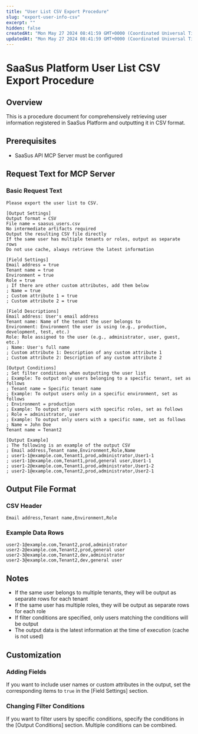 ```yaml
---
title: "User List CSV Export Procedure"
slug: "export-user-info-csv"
excerpt: ""
hidden: false
createdAt: "Mon May 27 2024 08:41:59 GMT+0000 (Coordinated Universal Time)"
updatedAt: "Mon May 27 2024 08:41:59 GMT+0000 (Coordinated Universal Time)"
---
```


# SaaSus Platform User List CSV Export Procedure

## Overview
This is a procedure document for comprehensively retrieving user information registered in SaaSus Platform and outputting it in CSV format.

## Prerequisites
- SaaSus API MCP Server must be configured

## Request Text for MCP Server

### Basic Request Text
```
Please export the user list to CSV.

[Output Settings]
Output format = CSV
File name = saasus_users.csv
No intermediate artifacts required
Output the resulting CSV file directly
If the same user has multiple tenants or roles, output as separate rows
Do not use cache, always retrieve the latest information

[Field Settings]
Email address = true
Tenant name = true
Environment = true
Role = true
; If there are other custom attributes, add them below
; Name = true
; Custom attribute 1 = true
; Custom attribute 2 = true

[Field Descriptions]
Email address: User's email address
Tenant name: Name of the tenant the user belongs to
Environment: Environment the user is using (e.g., production, development, test, etc.)
Role: Role assigned to the user (e.g., administrator, user, guest, etc.)
; Name: User's full name
; Custom attribute 1: Description of any custom attribute 1
; Custom attribute 2: Description of any custom attribute 2

[Output Conditions]
; Set filter conditions when outputting the user list
; Example: To output only users belonging to a specific tenant, set as follows
; Tenant name = Specific tenant name
; Example: To output users only in a specific environment, set as follows
; Environment = production
; Example: To output only users with specific roles, set as follows
; Role = administrator, user
; Example: To output only users with a specific name, set as follows
; Name = John Doe
Tenant name = Tenant2

[Output Example]
; The following is an example of the output CSV
; Email address,Tenant name,Environment,Role,Name
; user1-1@example.com,Tenant1,prod,administrator,User1-1
; user1-1@example.com,Tenant1,prod,general user,User1-1
; user1-2@example.com,Tenant1,prod,administrator,User1-2
; user2-1@example.com,Tenant2,prod,administrator,User2-1
```

## Output File Format

### CSV Header
```csv
Email address,Tenant name,Environment,Role
```

### Example Data Rows
```csv
user2-1@example.com,Tenant2,prod,administrator
user2-2@example.com,Tenant2,prod,general user
user2-3@example.com,Tenant2,dev,administrator
user2-3@example.com,Tenant2,dev,general user
```

## Notes

- If the same user belongs to multiple tenants, they will be output as separate rows for each tenant
- If the same user has multiple roles, they will be output as separate rows for each role
- If filter conditions are specified, only users matching the conditions will be output
- The output data is the latest information at the time of execution (cache is not used)

## Customization

### Adding Fields
If you want to include user names or custom attributes in the output, set the corresponding items to `true` in the [Field Settings] section.

### Changing Filter Conditions
If you want to filter users by specific conditions, specify the conditions in the [Output Conditions] section. Multiple conditions can be combined.
